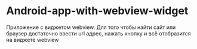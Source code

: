 # Android-app-with-webview-widget
Приложение с виджетом webview. Для того чтобы найти сайт или браузер достаточно ввести url адрес, нажать кнопку и всё отобразится на виджете webview
